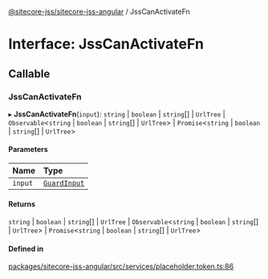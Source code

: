 [@sitecore-jss/sitecore-jss-angular](../README.md) / JssCanActivateFn

# Interface: JssCanActivateFn

## Callable

### JssCanActivateFn

▸ **JssCanActivateFn**(`input`): `string` \| `boolean` \| `string`[] \| `UrlTree` \| `Observable`\<`string` \| `boolean` \| `string`[] \| `UrlTree`\> \| `Promise`\<`string` \| `boolean` \| `string`[] \| `UrlTree`\>

#### Parameters

| Name | Type |
| :------ | :------ |
| `input` | [`GuardInput`](GuardInput.md) |

#### Returns

`string` \| `boolean` \| `string`[] \| `UrlTree` \| `Observable`\<`string` \| `boolean` \| `string`[] \| `UrlTree`\> \| `Promise`\<`string` \| `boolean` \| `string`[] \| `UrlTree`\>

#### Defined in

[packages/sitecore-jss-angular/src/services/placeholder.token.ts:86](https://github.com/Sitecore/jss/blob/417153890/packages/sitecore-jss-angular/src/services/placeholder.token.ts#L86)
